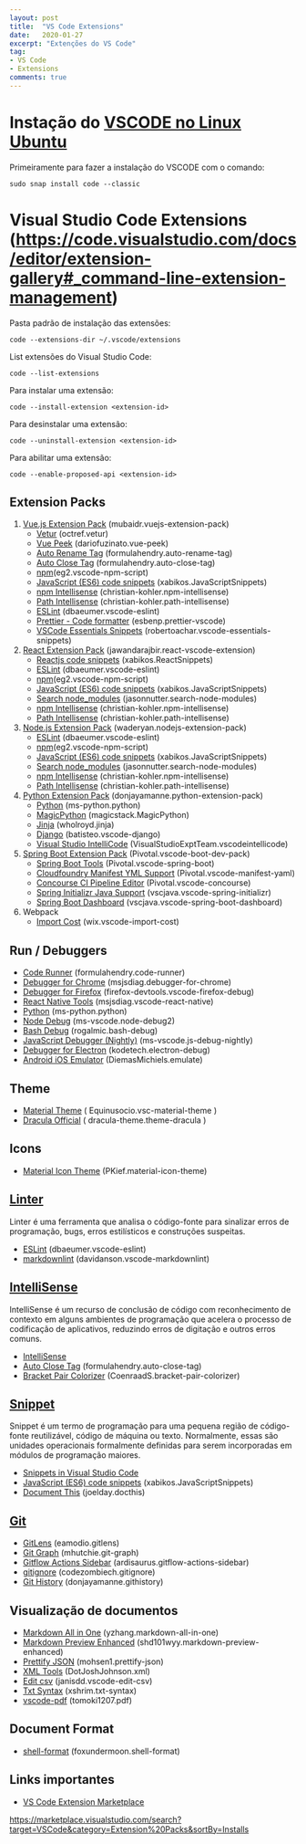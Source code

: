 ```yaml
---
layout: post
title:  "VS Code Extensions"
date:   2020-01-27
excerpt: "Extenções do VS Code"
tag:
- VS Code 
- Extensions
comments: true
---
```


# Instação do [VSCODE no Linux Ubuntu](https://snapcraft.io/store)
Primeiramente para fazer a instalação do VSCODE com o comando:

    sudo snap install code --classic

# Visual Studio Code Extensions (https://code.visualstudio.com/docs/editor/extension-gallery#_command-line-extension-management)

Pasta padrão de instalação das extensões:

    code --extensions-dir ~/.vscode/extensions

List extensões do Visual Studio Code:

    code --list-extensions

Para instalar uma extensão:

    code --install-extension <extension-id>

Para desinstalar uma extensão:

    code --uninstall-extension <extension-id>

Para abilitar uma extensão:

    code --enable-proposed-api <extension-id>

## Extension Packs

1. [Vue.js Extension Pack](https://marketplace.visualstudio.com/items?itemName=mubaidr.vuejs-extension-pack) (mubaidr.vuejs-extension-pack)
    - [Vetur](https://marketplace.visualstudio.com/items?itemName=octref.vetur) (octref.vetur)
    - [Vue Peek](https://marketplace.visualstudio.com/items?itemName=dariofuzinato.vue-peek) (dariofuzinato.vue-peek)
    - [Auto Rename Tag](https://marketplace.visualstudio.com/items?itemName=formulahendry.auto-rename-tag) (formulahendry.auto-rename-tag)
    - [Auto Close Tag](https://marketplace.visualstudio.com/items?itemName=formulahendry.auto-close-tag) (formulahendry.auto-close-tag)
    - [npm](https://marketplace.visualstudio.com/items?itemName=eg2.vscode-npm-script)(eg2.vscode-npm-script)
    - [JavaScript (ES6) code snippets](https://marketplace.visualstudio.com/items?itemName=xabikos.JavaScriptSnippets) (xabikos.JavaScriptSnippets)
    - [npm Intellisense](https://marketplace.visualstudio.com/items?itemName=christian-kohler.npm-intellisense) (christian-kohler.npm-intellisense)
    - [Path Intellisense](https://marketplace.visualstudio.com/items?itemName=christian-kohler.path-intellisense) (christian-kohler.path-intellisense)
    - [ESLint](https://marketplace.visualstudio.com/items?itemName=dbaeumer.vscode-eslint) (dbaeumer.vscode-eslint)
    - [Prettier - Code formatter](https://marketplace.visualstudio.com/items?itemName=esbenp.prettier-vscode) (esbenp.prettier-vscode)
    - [VSCode Essentials Snippets](https://marketplace.visualstudio.com/items?itemName=robertoachar.vscode-essentials-snippets) (robertoachar.vscode-essentials-snippets)
2. [React Extension Pack](https://marketplace.visualstudio.com/items?itemName=jawandarajbir.react-vscode-extension-pack) (jawandarajbir.react-vscode-extension)
    - [Reactjs code snippets](https://marketplace.visualstudio.com/items?itemName=xabikos.ReactSnippets) (xabikos.ReactSnippets)
    - [ESLint](https://marketplace.visualstudio.com/items?itemName=dbaeumer.vscode-eslint) (dbaeumer.vscode-eslint)
    - [npm](https://marketplace.visualstudio.com/items?itemName=eg2.vscode-npm-script)(eg2.vscode-npm-script)
    - [JavaScript (ES6) code snippets](https://marketplace.visualstudio.com/items?itemName=xabikos.JavaScriptSnippets) (xabikos.JavaScriptSnippets)
    - [Search node_modules](https://marketplace.visualstudio.com/items?itemName=jasonnutter.search-node-modules) (jasonnutter.search-node-modules)
    - [npm Intellisense](https://marketplace.visualstudio.com/items?itemName=christian-kohler.npm-intellisense) (christian-kohler.npm-intellisense)
    - [Path Intellisense](https://marketplace.visualstudio.com/items?itemName=christian-kohler.path-intellisense) (christian-kohler.path-intellisense)
3. [Node.js Extension Pack](https://marketplace.visualstudio.com/items?itemName=waderyan.nodejs-extension-pack) (waderyan.nodejs-extension-pack)
    - [ESLint](https://marketplace.visualstudio.com/items?itemName=dbaeumer.vscode-eslint) (dbaeumer.vscode-eslint)
    - [npm](https://marketplace.visualstudio.com/items?itemName=eg2.vscode-npm-script)(eg2.vscode-npm-script)
    - [JavaScript (ES6) code snippets](https://marketplace.visualstudio.com/items?itemName=xabikos.JavaScriptSnippets) (xabikos.JavaScriptSnippets)
    - [Search node_modules](https://marketplace.visualstudio.com/items?itemName=jasonnutter.search-node-modules) (jasonnutter.search-node-modules)
    - [npm Intellisense](https://marketplace.visualstudio.com/items?itemName=christian-kohler.npm-intellisense) (christian-kohler.npm-intellisense)
    - [Path Intellisense](https://marketplace.visualstudio.com/items?itemName=christian-kohler.path-intellisense) (christian-kohler.path-intellisense)
4. [Python Extension Pack](https://marketplace.visualstudio.com/items?itemName=donjayamanne.python-extension-pack) (donjayamanne.python-extension-pack)
    - [Python](https://marketplace.visualstudio.com/items?itemName=ms-python.python) (ms-python.python)
    - [MagicPython](https://marketplace.visualstudio.com/items?itemName=magicstack.MagicPython) (magicstack.MagicPython)
    - [Jinja](https://marketplace.visualstudio.com/items?itemName=wholroyd.jinja) (wholroyd.jinja)
    - [Django](https://marketplace.visualstudio.com/items?itemName=batisteo.vscode-django) (batisteo.vscode-django)
    - [Visual Studio IntelliCode](https://marketplace.visualstudio.com/items?itemName=VisualStudioExptTeam.vscodeintellicode) (VisualStudioExptTeam.vscodeintellicode)
5. [Spring Boot Extension Pack](https://marketplace.visualstudio.com/items?itemName=Pivotal.vscode-boot-dev-pack) (Pivotal.vscode-boot-dev-pack)
    - [Spring Boot Tools](https://marketplace.visualstudio.com/items?itemName=Pivotal.vscode-spring-boot) (Pivotal.vscode-spring-boot)
    - [Cloudfoundry Manifest YML Support](https://marketplace.visualstudio.com/items?itemName=Pivotal.vscode-manifest-yaml) (Pivotal.vscode-manifest-yaml)
    - [Concourse CI Pipeline Editor](https://marketplace.visualstudio.com/items?itemName=Pivotal.vscode-concourse) (Pivotal.vscode-concourse)
    - [Spring Initializr Java Support](https://marketplace.visualstudio.com/items?itemName=vscjava.vscode-spring-initializr) (vscjava.vscode-spring-initializr)
    - [Spring Boot Dashboard](https://marketplace.visualstudio.com/items?itemName=vscjava.vscode-spring-boot-dashboard) (vscjava.vscode-spring-boot-dashboard)
6. Webpack
    - [Import Cost](https://marketplace.visualstudio.com/items?itemName=wix.vscode-import-cost) (wix.vscode-import-cost)

## Run / Debuggers

- [Code Runner](https://marketplace.visualstudio.com/items?itemName=formulahendry.code-runner) (formulahendry.code-runner)
- [Debugger for Chrome](https://marketplace.visualstudio.com/items?itemName=msjsdiag.debugger-for-chrome) (msjsdiag.debugger-for-chrome)
- [Debugger for Firefox](https://marketplace.visualstudio.com/items?itemName=firefox-devtools.vscode-firefox-debug) (firefox-devtools.vscode-firefox-debug)
- [React Native Tools](https://marketplace.visualstudio.com/items?itemName=msjsdiag.vscode-react-native) (msjsdiag.vscode-react-native)
- [Python](https://marketplace.visualstudio.com/items?itemName=ms-python.python) (ms-python.python)
- [Node Debug](https://marketplace.visualstudio.com/items?itemName=ms-vscode.node-debug2) (ms-vscode.node-debug2)
- [Bash Debug](https://marketplace.visualstudio.com/items?itemName=rogalmic.bash-debug) (rogalmic.bash-debug)
- [JavaScript Debugger (Nightly)](https://marketplace.visualstudio.com/items?itemName=ms-vscode.js-debug-nightly) (ms-vscode.js-debug-nightly)
- [Debugger for Electron](https://marketplace.visualstudio.com/items?itemName=kodetech.electron-debug) (kodetech.electron-debug)
- [Android iOS Emulator](https://marketplace.visualstudio.com/items?itemName=DiemasMichiels.emulate) (DiemasMichiels.emulate)

## Theme

- [Material Theme](https://marketplace.visualstudio.com/items?itemName=Equinusocio.vsc-material-theme) ( Equinusocio.vsc-material-theme )
- [Dracula Official](https://marketplace.visualstudio.com/items?itemName=dracula-theme.theme-dracula) ( dracula-theme.theme-dracula )

## Icons

- [Material Icon Theme](https://marketplace.visualstudio.com/items?itemName=PKief.material-icon-theme) (PKief.material-icon-theme)

## [Linter](https://en.wikipedia.org/wiki/Lint_(software))
Linter é uma ferramenta que analisa o código-fonte para sinalizar erros de programação, bugs, erros estilísticos e construções suspeitas.

- [ESLint](https://marketplace.visualstudio.com/items?itemName=dbaeumer.vscode-eslint) (dbaeumer.vscode-eslint)
- [markdownlint](https://marketplace.visualstudio.com/items?itemName=DavidAnson.vscode-markdownlint) (davidanson.vscode-markdownlint)

## [IntelliSense](https://en.wikipedia.org/wiki/Intelligent_code_completion)
IntelliSense é um recurso de conclusão de código com reconhecimento de contexto em alguns ambientes de programação que acelera o processo de codificação de aplicativos, reduzindo erros de digitação e outros erros comuns.

- [IntelliSense](https://code.visualstudio.com/docs/editor/intellisense)
- [Auto Close Tag](https://marketplace.visualstudio.com/items?itemName=formulahendry.auto-close-tag) (formulahendry.auto-close-tag)
- [Bracket Pair Colorizer](https://marketplace.visualstudio.com/items?itemName=CoenraadS.bracket-pair-colorizer) (CoenraadS.bracket-pair-colorizer)

## [Snippet](https://en.wikipedia.org/wiki/Snippet_(programming))
Snippet é um termo de programação para uma pequena região de código-fonte reutilizável, código de máquina ou texto. Normalmente, essas são unidades operacionais formalmente definidas para serem incorporadas em módulos de programação maiores.

- [Snippets in Visual Studio Code](https://code.visualstudio.com/docs/editor/userdefinedsnippets)
- [JavaScript (ES6) code snippets](https://marketplace.visualstudio.com/items?itemName=xabikos.JavaScriptSnippets) (xabikos.JavaScriptSnippets)
- [Document This](https://marketplace.visualstudio.com/items?itemName=joelday.docthis) (joelday.docthis)

## [Git](https://git-scm.com/)

- [GitLens](https://marketplace.visualstudio.com/items?itemName=eamodio.gitlens) (eamodio.gitlens)
- [Git Graph](https://marketplace.visualstudio.com/items?itemName=mhutchie.git-graph) (mhutchie.git-graph)
- [Gitflow Actions Sidebar](https://marketplace.visualstudio.com/items?itemName=ardisaurus.gitflow-actions-sidebar) (ardisaurus.gitflow-actions-sidebar)
- [gitignore](https://marketplace.visualstudio.com/items?itemName=codezombiech.gitignore) (codezombiech.gitignore)
- [Git History](https://marketplace.visualstudio.com/items?itemName=donjayamanne.githistory) (donjayamanne.githistory)

## Visualização de documentos

- [Markdown All in One](https://marketplace.visualstudio.com/items?itemName=yzhang.markdown-all-in-one) (yzhang.markdown-all-in-one)
- [Markdown Preview Enhanced](https://marketplace.visualstudio.com/items?itemName=shd101wyy.markdown-preview-enhanced) (shd101wyy.markdown-preview-enhanced)
- [Prettify JSON](https://marketplace.visualstudio.com/items?itemName=mohsen1.prettify-json) (mohsen1.prettify-json)
- [XML Tools](https://marketplace.visualstudio.com/items?itemName=DotJoshJohnson.xml) (DotJoshJohnson.xml)
- [Edit csv](https://marketplace.visualstudio.com/items?itemName=janisdd.vscode-edit-csv) (janisdd.vscode-edit-csv)
- [Txt Syntax](https://marketplace.visualstudio.com/items?itemName=xshrim.txt-syntax) (xshrim.txt-syntax)
- [vscode-pdf](https://marketplace.visualstudio.com/items?itemName=tomoki1207.pdf) (tomoki1207.pdf)

## Document Format

- [shell-format](https://marketplace.visualstudio.com/items?itemName=foxundermoon.shell-format) (foxundermoon.shell-format)


## Links importantes

- [VS Code Extension Marketplace](https://marketplace.visualstudio.com/VSCode)

https://marketplace.visualstudio.com/search?target=VSCode&category=Extension%20Packs&sortBy=Installs